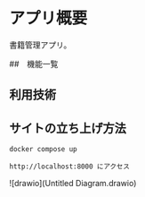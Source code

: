 # アプリ概要

書籍管理アプリ。

##　機能一覧

## 利用技術

## サイトの立ち上げ方法

    docker compose up

    http://localhost:8000 にアクセス

![drawio](Untitled Diagram.drawio)
